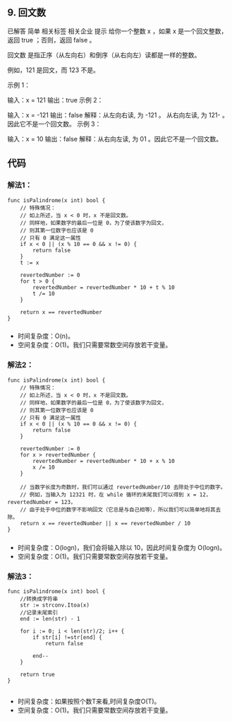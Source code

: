 ## 9. 回文数
已解答
简单
相关标签
相关企业
提示
给你一个整数 x ，如果 x 是一个回文整数，返回 true ；否则，返回 false 。

回文数
是指正序（从左向右）和倒序（从右向左）读都是一样的整数。

例如，121 是回文，而 123 不是。
 

示例 1：

输入：x = 121
输出：true
示例 2：

输入：x = -121
输出：false
解释：从左向右读, 为 -121 。 从右向左读, 为 121- 。因此它不是一个回文数。
示例 3：

输入：x = 10
输出：false
解释：从右向左读, 为 01 。因此它不是一个回文数。

## 代码
### 解法1：
```
func isPalindrome(x int) bool {
    // 特殊情况：
    // 如上所述，当 x < 0 时，x 不是回文数。
    // 同样地，如果数字的最后一位是 0，为了使该数字为回文，
    // 则其第一位数字也应该是 0
    // 只有 0 满足这一属性
    if x < 0 || (x % 10 == 0 && x != 0) {
        return false
    }
    t := x

    revertedNumber := 0
    for t > 0 {
        revertedNumber = revertedNumber * 10 + t % 10
        t /= 10
    }

    return x == revertedNumber 
}
```
### 
- 时间复杂度：O(n)。
- 空间复杂度：O(1)。我们只需要常数空间存放若干变量。

### 解法2：
```
func isPalindrome(x int) bool {
    // 特殊情况：
    // 如上所述，当 x < 0 时，x 不是回文数。
    // 同样地，如果数字的最后一位是 0，为了使该数字为回文，
    // 则其第一位数字也应该是 0
    // 只有 0 满足这一属性
    if x < 0 || (x % 10 == 0 && x != 0) {
        return false
    }

    revertedNumber := 0
    for x > revertedNumber {
        revertedNumber = revertedNumber * 10 + x % 10
        x /= 10
    }

    // 当数字长度为奇数时，我们可以通过 revertedNumber/10 去除处于中位的数字。
    // 例如，当输入为 12321 时，在 while 循环的末尾我们可以得到 x = 12，revertedNumber = 123，
    // 由于处于中位的数字不影响回文（它总是与自己相等），所以我们可以简单地将其去除。
    return x == revertedNumber || x == revertedNumber / 10
}

```
### 
- 时间复杂度：O(logn)，我们会将输入除以 10，因此时间复杂度为 O(logn)。
- 空间复杂度：O(1)。我们只需要常数空间存放若干变量。
### 解法3：
```
func isPalindrome(x int) bool {
	//转换成字符串
	str := strconv.Itoa(x)
	//记录末尾索引
	end := len(str) - 1
	
	for i := 0; i < len(str)/2; i++ {
		if str[i] !=str[end] {
			return false
		
		end--
	}
		
	return true
}

```
## 
- 时间复杂度：如果按照个数T来看,时间复杂度O(T)。
- 空间复杂度：O(1)。我们只需要常数空间存放若干变量。
